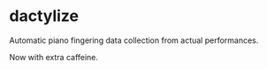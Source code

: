 # dactylize
Automatic piano fingering data collection from actual performances.

Now with extra caffeine.
